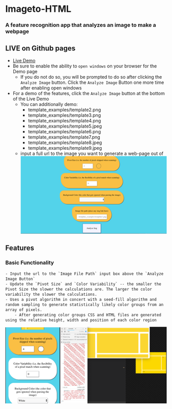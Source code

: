 # Imageto-HTML
### A feature recognition app that analyzes an image to make a webpage
## LIVE on Github pages
- [Live Demo](https://parisdreyer.github.io/image-to-html/)
- Be sure to enable the ability to `open windows` on your browser for the Demo page
    - If you do not do so, you will be prompted to do so after clicking the `Analyze Image` button. Click the `Analyze Image` Button one more time after enabling open windows
- For a demo of the features, click the `Analyze Image` button at the bottom of the Live Demo
    - You can additionally demo:
        - template_examples/template2.png
        - template_examples/template3.png
        - template_examples/template4.png
        - template_examples/template5.jpeg
        - template_examples/template6.png
        - template_examples/template7.png
        - template_examples/template8.jpeg
        - template_examples/template9.jpeg
    - input a full url to the image you want to generate a web-page out of
    ![Image of Main Page](mainPageDemo.png "Form Page")
## Features
### Basic Functionality
    - Input the url to the `Image File Path` input box above the `Analyze Image Button`
    - Update the `Pivot Size` and `Color Variability` -- the smaller the Pivot Size the slower the calculations are. The larger the color variability the slower the calculations.
    - Uses a pivot algorithm in concert with a seed-fill algorithm and random sampling to generate statistically likely color groups from an array of pixels.
        - After generating color groups CSS and HTML files are generated using the relative height, width and position of each color region
    
![Sample Generated Image](demoYellow.png "Sample Generated Image")